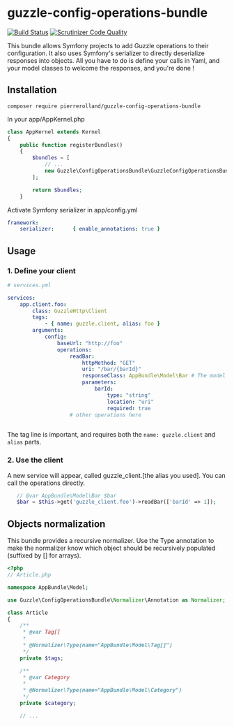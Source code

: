 # guzzle-config-operations-bundle
[![Build Status](https://travis-ci.org/pierrerolland/guzzle-config-operations-bundle.svg?branch=master)](https://travis-ci.org/pierrerolland/guzzle-config-operations-bundle)
[![Scrutinizer Code Quality](https://scrutinizer-ci.com/g/pierrerolland/guzzle-config-operations-bundle/badges/quality-score.png?b=master)](https://scrutinizer-ci.com/g/pierrerolland/guzzle-config-operations-bundle/?branch=master)

This bundle allows Symfony projects to add Guzzle operations to their configuration. It also uses Symfony's serializer to directly deserialize responses into objects. All you have to do is define your calls in Yaml, and your model classes to welcome the responses, and you're done !

## Installation
`composer require pierrerolland/guzzle-config-operations-bundle`

In your app/AppKernel.php
```php
class AppKernel extends Kernel
{
    public function registerBundles()
    {
        $bundles = [
            // ...
            new Guzzle\ConfigOperationsBundle\GuzzleConfigOperationsBundle()
        ];

        return $bundles;
    }
```

Activate Symfony serializer in app/config.yml
```yaml
framework:
    serializer:      { enable_annotations: true }
```

## Usage

### 1. Define your client

```yaml
# services.yml

services:
    app.client.foo:
        class: GuzzleHttp\Client
        tags:
            - { name: guzzle.client, alias: foo }
        arguments:
            config:
                baseUrl: "http://foo"
                operations:
                    readBar:
                        httpMethod: "GET"
                        uri: "/bar/{barId}"
                        responseClass: AppBundle\Model\Bar # The model used to deserialize the response
                        parameters:
                            barId:
                                type: "string"
                                location: "uri"
                                required: true
                    # other operations here    
      
```
The tag line is important, and requires both the `name: guzzle.client` and `alias` parts.

### 2. Use the client

A new service will appear, called guzzle_client.[the alias you used]. You can call the operations directly.

```php
   // @var AppBundle\Model\Bar $bar
   $bar = $this->get('guzzle_client.foo')->readBar(['barId' => 1]);
```

## Objects normalization

This bundle provides a recursive normalizer. Use the Type annotation
to make the normalizer know which object should be recursively
populated (suffixed by [] for arrays).


```php
<?php
// Article.php

namespace AppBundle\Model;

use Guzzle\ConfigOperationsBundle\Normalizer\Annotation as Normalizer;

class Article
{
    /**
     * @var Tag[]
     *
     * @Normalizer\Type(name="AppBundle\Model\Tag[]")
     */
    private $tags;

    /**
     * @var Category
     *
     * @Normalizer\Type(name="AppBundle\Model\Category")
     */
    private $category;

    // ...
```
